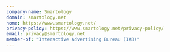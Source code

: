 ```yaml
---
company-name: Smartology
domain: smartology.net
home: https://www.smartology.net/
privacy-policy: https://www.smartology.net/privacy-policy/
email: privacy@smartology.net
member-of: "Interactive Advertising Bureau (IAB)"
---
```




